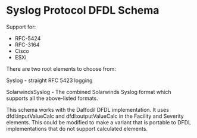 Syslog Protocol DFDL Schema
====
Support for:
- RFC-5424
- RFC-3164
- Cisco
- ESXi

There are two root elements to choose from:

Syslog - straight RFC 5423 logging

SolarwindsSyslog - The combined Solarwinds Syslog
format which supports all the above-listed formats. 

This schema works with the Daffodil DFDL implementation.
It uses dfdl:inputValueCalc and dfdl:outputValueCalc in 
the Facility and Severity elements. This could be modified
to make a variant that is portable to DFDL implementations
that do not support calculated elements.  